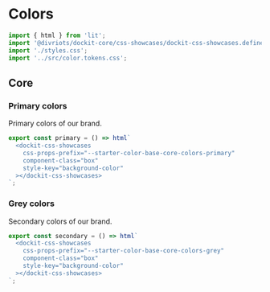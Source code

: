 # Colors

```js script
import { html } from 'lit';
import '@divriots/dockit-core/css-showcases/dockit-css-showcases.define.js';
import './styles.css';
import '../src/color.tokens.css';
```

## Core

### Primary colors

Primary colors of our brand.

```js story
export const primary = () => html`
  <dockit-css-showcases
    css-props-prefix="--starter-color-base-core-colors-primary"
    component-class="box"
    style-key="background-color"
  ></dockit-css-showcases>
`;
```

### Grey colors

Secondary colors of our brand.

```js story
export const secondary = () => html`
  <dockit-css-showcases
    css-props-prefix="--starter-color-base-core-colors-grey"
    component-class="box"
    style-key="background-color"
  ></dockit-css-showcases>
`;
```
